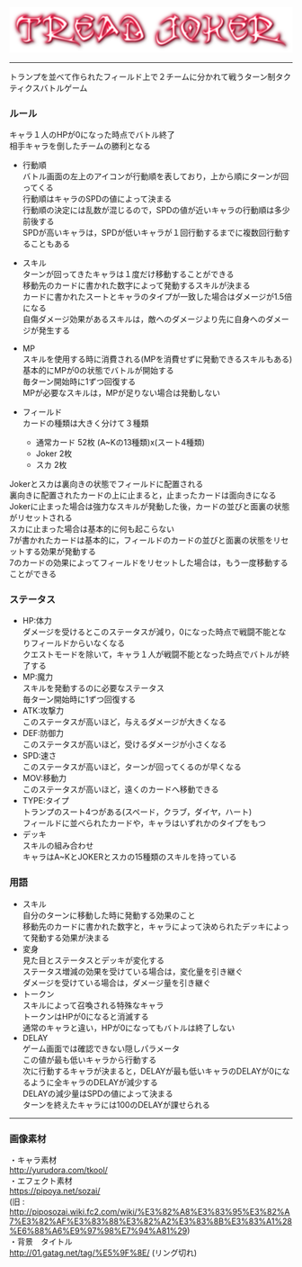 ![TreadJoker](./gameLogo.png "TreadJoker")

***

トランプを並べて作られたフィールド上で２チームに分かれて戦うターン制タクティクスバトルゲーム

### ルール
キャラ１人のHPが0になった時点でバトル終了  
相手キャラを倒したチームの勝利となる

- 行動順  
バトル画面の左上のアイコンが行動順を表しており，上から順にターンが回ってくる  
行動順はキャラのSPDの値によって決まる  
行動順の決定には乱数が混じるので，SPDの値が近いキャラの行動順は多少前後する  
SPDが高いキャラは，SPDが低いキャラが１回行動するまでに複数回行動することもある  

- スキル  
ターンが回ってきたキャラは１度だけ移動することができる  
移動先のカードに書かれた数字によって発動するスキルが決まる  
カードに書かれたスートとキャラのタイプが一致した場合はダメージが1.5倍になる  
自傷ダメージ効果があるスキルは，敵へのダメージより先に自身へのダメージが発生する

- MP  
スキルを使用する時に消費される(MPを消費せずに発動できるスキルもある)  
基本的にMPが0の状態でバトルが開始する  
毎ターン開始時に1ずつ回復する  
MPが必要なスキルは，MPが足りない場合は発動しない

- フィールド  
カードの種類は大きく分けて３種類
	- 通常カード 52枚 (A~Kの13種類)x(スート4種類)  
	- Joker 2枚  
	- スカ 2枚  

 Jokerとスカは裏向きの状態でフィールドに配置される  
 裏向きに配置されたカードの上に止まると，止まったカードは面向きになる  
 Jokerに止まった場合は強力なスキルが発動した後，カードの並びと面裏の状態がリセットされる  
 スカに止まった場合は基本的に何も起こらない  
 7が書かれたカードは基本的に，フィールドのカードの並びと面裏の状態をリセットする効果が発動する  
 7のカードの効果によってフィールドをリセットした場合は，もう一度移動することができる

### ステータス
- HP:体力  
ダメージを受けるとこのステータスが減り，0になった時点で戦闘不能となりフィールドからいなくなる  
クエストモードを除いて，キャラ１人が戦闘不能となった時点でバトルが終了する
- MP:魔力  
スキルを発動するのに必要なステータス  
毎ターン開始時に1ずつ回復する
- ATK:攻撃力  
このステータスが高いほど，与えるダメージが大きくなる
- DEF:防御力  
このステータスが高いほど，受けるダメージが小さくなる
- SPD:速さ  
このステータスが高いほど，ターンが回ってくるのが早くなる
- MOV:移動力  
このステータスが高いほど，遠くのカードへ移動できる
- TYPE:タイプ  
トランプのスート4つがある(スペード，クラブ，ダイヤ，ハート)  
フィールドに並べられたカードや，キャラはいずれかのタイプをもつ
- デッキ  
スキルの組み合わせ  
キャラはA~KとJOKERとスカの15種類のスキルを持っている

### 用語
- スキル  
自分のターンに移動した時に発動する効果のこと  
移動先のカードに書かれた数字と，キャラによって決められたデッキによって発動する効果が決まる
- 変身  
見た目とステータスとデッキが変化する  
ステータス増減の効果を受けている場合は，変化量を引き継ぐ  
ダメージを受けている場合は，ダメージ量を引き継ぐ
- トークン  
スキルによって召喚される特殊なキャラ  
トークンはHPが0になると消滅する  
通常のキャラと違い，HPが0になってもバトルは終了しない
- DELAY  
ゲーム画面では確認できない隠しパラメータ  
この値が最も低いキャラから行動する  
次に行動するキャラが決まると，DELAYが最も低いキャラのDELAYが0になるように全キャラのDELAYが減少する  
DELAYの減少量はSPDの値によって決まる  
ターンを終えたキャラには100のDELAYが課せられる  

***

### 画像素材
・キャラ素材  
http://yurudora.com/tkool/  
・エフェクト素材  
https://pipoya.net/sozai/  
(旧 : http://piposozai.wiki.fc2.com/wiki/%E3%82%A8%E3%83%95%E3%82%A7%E3%82%AF%E3%83%88%E3%82%A2%E3%83%8B%E3%83%A1%28%E6%88%A6%E9%97%98%E7%94%A81%29)  
・背景　タイトル  
http://01.gatag.net/tag/%E5%9F%8E/ (リング切れ)
